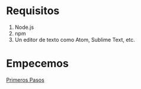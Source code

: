# Requisitos

1. Node.js
2. npm
3. Un editor de texto como Atom, Sublime Text, etc.

# Empecemos

[Primeros Pasos](https://github.com/fdqc/simple-react-app-tutorial/blob/master/es/1-Primeros%20Pasos.md)


